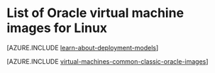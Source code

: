 <properties
    pageTitle="List of Oracle VM images in Azure | Azure"
    description="Get the list of Oracle images in the Azure Gallery and learn how to create an Oracle virtual machine."
    services="virtual-machines-linux"
    documentationcenter=""
    author="rickstercdn"
    manager="timlt"
    editor=""
    tags="azure-service-management, azure-resource-manager" />
<tags
    ms.assetid="04a08678-510d-4bdb-aa18-eb7fbc885074"
    ms.service="virtual-machines-linux"
    ms.devlang="na"
    ms.topic="article"
    ms.tgt_pltfrm="vm-linux"
    ms.workload="infrastructure-services"
    ms.date="09/06/2016"
    wacn.date=""
    ms.author="rclaus"
    ms.custom="H1Hack27Feb2017" />

# List of Oracle virtual machine images for Linux 
[AZURE.INCLUDE [learn-about-deployment-models](../../includes/learn-about-deployment-models-both-include.md)]

[AZURE.INCLUDE [virtual-machines-common-classic-oracle-images](../../includes/virtual-machines-common-classic-oracle-images.md)]